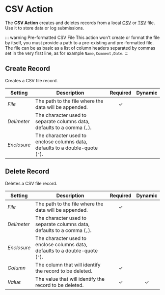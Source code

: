 # CSV Action

<div class="tm-resource-icon">
    <!--@include: ./assets/action-csv.svg-->
</div>

The **CSV Action** creates and deletes records from a local [CSV](https://en.wikipedia.org/wiki/Comma-separated_values) or [TSV](https://en.wikipedia.org/wiki/Tab-separated_values) file. Use it to store data or log submissions.

::: warning Pre-formatted CSV File
This action won't create or format the file by itself, you must provide a path to a pre-existing and pre-formatted file. The file can be as basic as a list of column headers separated by commas set in the very first line, as for example `Name,Comment,Date`.
:::

## Create Record

Creates a CSV file record.

| Setting     | Description                                                                   | Required | Dynamic |
| ----------- | ----------------------------------------------------------------------------- | :------: | :-----: |
| _File_      | The path to the file where the data will be appended.                         | &#x2713; |
| _Delimeter_ | The character used to separate columns data, defaults to a comma (`,`).       |
| _Enclosure_ | The character used to enclose columns data, defaults to a double-quote (`"`). |

<!--@include: ./_partials/common-action-settings.md-->

<!--@include: ./_partials/common-action-content-mapping.md-->

## Delete Record

Deletes a CSV file record.

| Setting     | Description                                                                   | Required | Dynamic  |
| ----------- | ----------------------------------------------------------------------------- | :------: | :------: |
| _File_      | The path to the file where the data will be appended.                         | &#x2713; |
| _Delimeter_ | The character used to separate columns data, defaults to a comma (`,`).       |
| _Enclosure_ | The character used to enclose columns data, defaults to a double-quote (`"`). |
| _Column_    | The column that will identify the record to be deleted.                       | &#x2713; |
| _Value_     | The value that will identify the record to be deleted.                        | &#x2713; | &#x2713; |

<!--@include: ./_partials/common-action-settings.md-->
